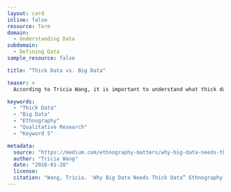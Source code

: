 ```yaml
---
layout: card
inline: false
resource: Term
domain:
  - Understanding Data
subdomain:
  - Defining Data
sample_resource: false

title: "Thick Data vs. Big Data"

teaser: >
  According to Tricia Wang, it is important to understand what thick data is and why it is valualbe, especially in an age when Big Data gets all the hype. According to Wang, “Thick Data is data brought to light using qualitative, ethnographic research methods that uncover people’s emotions, stories, and models of their world. It’s the sticky stuff that’s difficult to quantify. It comes to us in the form of a small sample size and in return we get an incredible depth of meanings and stories. Thick Data is the opposite of Big Data, which is quantitative data at a large scale that involves new technologies around capturing, storing, and analyzing. For Big Data to be analyzable, it must use normalizing, standardizing, defining, clustering, all processes that strips the the data set of context, meaning, and stories. Thick Data can rescue Big Data from the context-loss that comes with the processes of making it usable.”

keywords:
  - "Thick Data"
  - "Big Data"
  - "Ethnography"
  - "Qualitative Research"
  - "Keyword 5"

metadata:
  source: "https://medium.com/ethnography-matters/why-big-data-needs-thick-data-b4b3e75e3d7"
  author: "Tricia Wang"
  date: "2016-01-20"
  license: 
  citation: "Wang, Tricia. 'Why Big Data Needs Thick Data” Ethnography Matters' 20 January 2016. https://medium.com/ethnography-matters/why-big-data-needs-thick-data-b4b3e75e3d7. Accessed on 15 May 2023."
---
```

